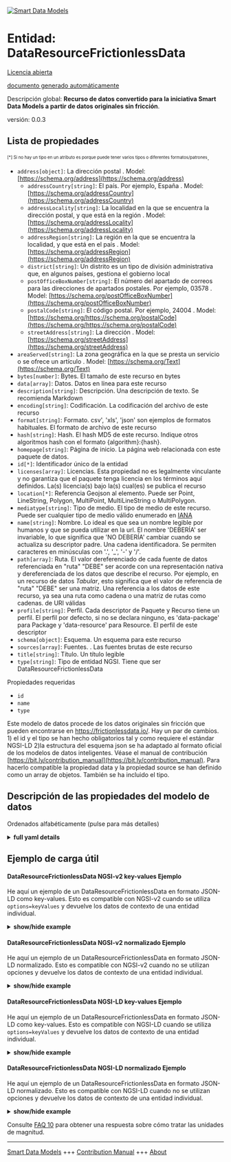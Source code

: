 <!-- 10-Header -->  
[![Smart Data Models](https://smartdatamodels.org/wp-content/uploads/2022/01/SmartDataModels_logo.png "Logo")](https://smartdatamodels.org)  
Entidad: DataResourceFrictionlessData  
=====================================<!-- /10-Header -->  
<!-- 15-License -->  
[Licencia abierta](https://github.com/smart-data-models//dataModel.FrictionlessData/blob/master/DataResourceFrictionlessData/LICENSE.md)  
[documento generado automáticamente](https://docs.google.com/presentation/d/e/2PACX-1vTs-Ng5dIAwkg91oTTUdt8ua7woBXhPnwavZ0FxgR8BsAI_Ek3C5q97Nd94HS8KhP-r_quD4H0fgyt3/pub?start=false&loop=false&delayms=3000#slide=id.gb715ace035_0_60)  
<!-- /15-License -->  
<!-- 20-Description -->  
Descripción global: **Recurso de datos convertido para la iniciativa Smart Data Models a partir de datos originales sin fricción**.  
versión: 0.0.3  
<!-- /20-Description -->  
<!-- 30-PropertiesList -->  

## Lista de propiedades  

<sup><sub>[*] Si no hay un tipo en un atributo es porque puede tener varios tipos o diferentes formatos/patrones</sub></sup>.  
- `address[object]`: La dirección postal  . Model: [https://schema.org/address](https://schema.org/address)	- `addressCountry[string]`: El país. Por ejemplo, España  . Model: [https://schema.org/addressCountry](https://schema.org/addressCountry)  
	- `addressLocality[string]`: La localidad en la que se encuentra la dirección postal, y que está en la región  . Model: [https://schema.org/addressLocality](https://schema.org/addressLocality)  
	- `addressRegion[string]`: La región en la que se encuentra la localidad, y que está en el país  . Model: [https://schema.org/addressRegion](https://schema.org/addressRegion)  
	- `district[string]`: Un distrito es un tipo de división administrativa que, en algunos países, gestiona el gobierno local    
	- `postOfficeBoxNumber[string]`: El número del apartado de correos para las direcciones de apartados postales. Por ejemplo, 03578  . Model: [https://schema.org/postOfficeBoxNumber](https://schema.org/postOfficeBoxNumber)  
	- `postalCode[string]`: El código postal. Por ejemplo, 24004  . Model: [https://schema.org/https://schema.org/postalCode](https://schema.org/https://schema.org/postalCode)  
	- `streetAddress[string]`: La dirección  . Model: [https://schema.org/streetAddress](https://schema.org/streetAddress)  
- `areaServed[string]`: La zona geográfica en la que se presta un servicio o se ofrece un artículo  . Model: [https://schema.org/Text](https://schema.org/Text)- `bytes[number]`: Bytes. El tamaño de este recurso en bytes  - `data[array]`: Datos. Datos en línea para este recurso  - `description[string]`: Descripción. Una descripción de texto. Se recomienda Markdown  - `encoding[string]`: Codificación. La codificación del archivo de este recurso  - `format[string]`: Formato. csv', 'xls', 'json' son ejemplos de formatos habituales. El formato de archivo de este recurso  - `hash[string]`: Hash. El hash MD5 de este recurso. Indique otros algoritmos hash con el formato {algorithm}:{hash}.  - `homepage[string]`: Página de inicio. La página web relacionada con este paquete de datos.  - `id[*]`: Identificador único de la entidad  - `licenses[array]`: Licencias. Esta propiedad no es legalmente vinculante y no garantiza que el paquete tenga licencia en los términos aquí definidos. La(s) licencia(s) bajo la(s) cual(es) se publica el recurso  - `location[*]`: Referencia Geojson al elemento. Puede ser Point, LineString, Polygon, MultiPoint, MultiLineString o MultiPolygon.  - `mediatype[string]`: Tipo de medio. El tipo de medio de este recurso. Puede ser cualquier tipo de medio válido enumerado en [IANA](https://www.iana.org/assignments/media-types/media-types.xhtml)  - `name[string]`: Nombre. Lo ideal es que sea un nombre legible por humanos y que se pueda utilizar en la url. El nombre 'DEBERÍA' ser invariable, lo que significa que 'NO DEBERÍA' cambiar cuando se actualiza su descriptor padre. Una cadena identificadora. Se permiten caracteres en minúsculas con '.', '_', '-' y '/'.  - `path[array]`: Ruta. El valor dereferenciado de cada fuente de datos referenciada en "ruta" "DEBE" ser acorde con una representación nativa y dereferenciada de los datos que describe el recurso. Por ejemplo, en un recurso de datos *Tabular*, esto significa que el valor de referencia de "ruta" "DEBE" ser una matriz. Una referencia a los datos de este recurso, ya sea una ruta como cadena o una matriz de rutas como cadenas. de URI válidas  - `profile[string]`: Perfil. Cada descriptor de Paquete y Recurso tiene un perfil. El perfil por defecto, si no se declara ninguno, es 'data-package' para Package y 'data-resource' para Resource. El perfil de este descriptor  - `schema[object]`: Esquema. Un esquema para este recurso  - `sources[array]`: Fuentes. . Las fuentes brutas de este recurso  - `title[string]`: Título. Un título legible  - `type[string]`: Tipo de entidad NGSI. Tiene que ser DataResourceFrictionlessData  <!-- /30-PropertiesList -->  
<!-- 35-RequiredProperties -->  
Propiedades requeridas  
- `id`  - `name`  - `type`  <!-- /35-RequiredProperties -->  
<!-- 40-RequiredProperties -->  
Este modelo de datos procede de los datos originales sin fricción que pueden encontrarse en https://frictionlessdata.io/. Hay un par de cambios. 1) el id y el tipo se han hecho obligatorios tal y como requiere el estándar NGSI-LD 2)la estructura del esquema json se ha adaptado al formato oficial de los modelos de datos inteligentes. Véase el manual de contribución [https://bit.ly/contribution_manual](https://bit.ly/contribution_manual). Para hacerlo compatible la propiedad data y la propiedad source se han definido como un array de objetos. También se ha incluido el tipo.  
<!-- /40-RequiredProperties -->  
<!-- 50-DataModelHeader -->  
## Descripción de las propiedades del modelo de datos  
Ordenados alfabéticamente (pulse para más detalles)  
<!-- /50-DataModelHeader -->  
<!-- 60-ModelYaml -->  
<details><summary><strong>full yaml details</strong></summary>    
```yaml  
DataResourceFrictionlessData:    
  description: Data Resource.Converted for Smart Data Models initiative from original frictionless data    
  properties:    
    address:    
      description: The mailing address    
      properties:    
        addressCountry:    
          description: 'The country. For example, Spain'    
          type: string    
          x-ngsi:    
            model: https://schema.org/addressCountry    
            type: Property    
        addressLocality:    
          description: 'The locality in which the street address is, and which is in the region'    
          type: string    
          x-ngsi:    
            model: https://schema.org/addressLocality    
            type: Property    
        addressRegion:    
          description: 'The region in which the locality is, and which is in the country'    
          type: string    
          x-ngsi:    
            model: https://schema.org/addressRegion    
            type: Property    
        district:    
          description: 'A district is a type of administrative division that, in some countries, is managed by the local government'    
          type: string    
          x-ngsi:    
            type: Property    
        postOfficeBoxNumber:    
          description: 'The post office box number for PO box addresses. For example, 03578'    
          type: string    
          x-ngsi:    
            model: https://schema.org/postOfficeBoxNumber    
            type: Property    
        postalCode:    
          description: 'The postal code. For example, 24004'    
          type: string    
          x-ngsi:    
            model: https://schema.org/https://schema.org/postalCode    
            type: Property    
        streetAddress:    
          description: The street address    
          type: string    
          x-ngsi:    
            model: https://schema.org/streetAddress    
            type: Property    
        streetNr:    
          description: Number identifying a specific property on a public street    
          type: string    
          x-ngsi:    
            type: Property    
      type: object    
      x-ngsi:    
        model: https://schema.org/address    
        type: Property    
    areaServed:    
      description: The geographic area where a service or offered item is provided    
      type: string    
      x-ngsi:    
        model: https://schema.org/Text    
        type: Property    
    bytes:    
      description: Bytes. The size of this resource in bytes    
      type: number    
      x-ngsi:    
        type: Property    
    data:    
      description: Data. Inline data for this resource    
      items:    
        type: object    
      type: array    
      x-ngsi:    
        type: Property    
    description:    
      description: Description. A text description. Markdown is encouraged    
      type: string    
      x-ngsi:    
        type: Property    
    encoding:    
      description: Encoding. The file encoding of this resource    
      type: string    
      x-ngsi:    
        type: Property    
    format:    
      description: 'Format. ''csv'', ''xls'', ''json'' are examples of common formats. The file format of this resource'    
      type: string    
      x-ngsi:    
        type: Property    
    hash:    
      description: 'Hash. The MD5 hash of this resource. Indicate other hashing algorithms with the {algorithm}:{hash} format'    
      pattern: ^([^:]+:[a-fA-F0-9]+|[a-fA-F0-9]{32}|)$    
      type: string    
      x-ngsi:    
        type: Property    
    homepage:    
      description: Home Page. The home on the web that is related to this data package    
      type: string    
      x-ngsi:    
        type: Property    
    id:    
      anyOf:    
        - description: Identifier format of any NGSI entity    
          maxLength: 256    
          minLength: 1    
          pattern: ^[\w\-\.\{\}\$\+\*\[\]`|~^@!,:\\]+$    
          type: string    
          x-ngsi:    
            type: Property    
        - description: Identifier format of any NGSI entity    
          format: uri    
          type: string    
          x-ngsi:    
            type: Property    
      description: Unique identifier of the entity    
      x-ngsi:    
        type: Property    
    licenses:    
      description: Licenses. This property is not legally binding and does not guarantee that the package is licensed under the terms defined herein. The license(s) under which the resource is published    
      items:    
        properties:    
          name:    
            type: string    
          path:    
            type: string    
          title:    
            type: string    
        type: object    
      minItems: 1    
      type: array    
      x-ngsi:    
        type: Property    
    location:    
      description: 'Geojson reference to the item. It can be Point, LineString, Polygon, MultiPoint, MultiLineString or MultiPolygon'    
      oneOf:    
        - description: Geojson reference to the item. Point    
          properties:    
            bbox:    
              items:    
                type: number    
              minItems: 4    
              type: array    
            coordinates:    
              items:    
                type: number    
              minItems: 2    
              type: array    
            type:    
              enum:    
                - Point    
              type: string    
          required:    
            - type    
            - coordinates    
          title: GeoJSON Point    
          type: object    
          x-ngsi:    
            type: GeoProperty    
        - description: Geojson reference to the item. LineString    
          properties:    
            bbox:    
              items:    
                type: number    
              minItems: 4    
              type: array    
            coordinates:    
              items:    
                items:    
                  type: number    
                minItems: 2    
                type: array    
              minItems: 2    
              type: array    
            type:    
              enum:    
                - LineString    
              type: string    
          required:    
            - type    
            - coordinates    
          title: GeoJSON LineString    
          type: object    
          x-ngsi:    
            type: GeoProperty    
        - description: Geojson reference to the item. Polygon    
          properties:    
            bbox:    
              items:    
                type: number    
              minItems: 4    
              type: array    
            coordinates:    
              items:    
                items:    
                  items:    
                    type: number    
                  minItems: 2    
                  type: array    
                minItems: 4    
                type: array    
              type: array    
            type:    
              enum:    
                - Polygon    
              type: string    
          required:    
            - type    
            - coordinates    
          title: GeoJSON Polygon    
          type: object    
          x-ngsi:    
            type: GeoProperty    
        - description: Geojson reference to the item. MultiPoint    
          properties:    
            bbox:    
              items:    
                type: number    
              minItems: 4    
              type: array    
            coordinates:    
              items:    
                items:    
                  type: number    
                minItems: 2    
                type: array    
              type: array    
            type:    
              enum:    
                - MultiPoint    
              type: string    
          required:    
            - type    
            - coordinates    
          title: GeoJSON MultiPoint    
          type: object    
          x-ngsi:    
            type: GeoProperty    
        - description: Geojson reference to the item. MultiLineString    
          properties:    
            bbox:    
              items:    
                type: number    
              minItems: 4    
              type: array    
            coordinates:    
              items:    
                items:    
                  items:    
                    type: number    
                  minItems: 2    
                  type: array    
                minItems: 2    
                type: array    
              type: array    
            type:    
              enum:    
                - MultiLineString    
              type: string    
          required:    
            - type    
            - coordinates    
          title: GeoJSON MultiLineString    
          type: object    
          x-ngsi:    
            type: GeoProperty    
        - description: Geojson reference to the item. MultiLineString    
          properties:    
            bbox:    
              items:    
                type: number    
              minItems: 4    
              type: array    
            coordinates:    
              items:    
                items:    
                  items:    
                    items:    
                      type: number    
                    minItems: 2    
                    type: array    
                  minItems: 4    
                  type: array    
                type: array    
              type: array    
            type:    
              enum:    
                - MultiPolygon    
              type: string    
          required:    
            - type    
            - coordinates    
          title: GeoJSON MultiPolygon    
          type: object    
          x-ngsi:    
            type: GeoProperty    
      x-ngsi:    
        type: GeoProperty    
    mediatype:    
      description: 'Media Type. The media type of this resource. Can be any valid media type listed with [IANA](https://www.iana.org/assignments/media-types/media-types.xhtml)'    
      type: string    
      x-ngsi:    
        type: Property    
    name:    
      description: 'Name. This is ideally a url-usable and human-readable name. Name ''SHOULD'' be invariant, meaning it ''SHOULD NOT'' change when its parent descriptor is updated. An identifier string. Lower case characters with ''.'', ''_'', ''-'' and ''/'' are allowed'    
      type: string    
      x-ngsi:    
        type: Property    
    path:    
      description: 'Path. The dereferenced value of each referenced data source in ''path'' ''MUST'' be commensurate with a native, dereferenced representation of the data the resource describes. For example, in a *Tabular* Data Resource, this means that the dereferenced value of ''path'' ''MUST'' be an array. A reference to the data for this resource, as either a path as a string, or an array of paths as strings. of valid URIs'    
      items:    
        type: string    
      minItems: 1    
      type: array    
      x-ngsi:    
        type: Property    
    profile:    
      description: 'Profile. Every Package and Resource descriptor has a profile. The default profile, if none is declared, is ''data-package'' for Package and ''data-resource'' for Resource. The profile of this descriptor'    
      type: string    
      x-ngsi:    
        type: Property    
    schema:    
      description: Schema. A schema for this resource    
      type: object    
      x-ngsi:    
        type: Property    
    sources:    
      description: Sources. . The raw sources for this resource    
      items:    
        properties:    
          email:    
            format: idn-email    
            type: string    
          path:    
            type: string    
          title:    
            type: string    
        type: object    
      type: array    
      x-ngsi:    
        type: Property    
    title:    
      description: Title. A human-readable title    
      type: string    
      x-ngsi:    
        type: Property    
    type:    
      description: NGSI Entity type. It has to be DataResourceFrictionlessData    
      enum:    
        - DataResourceFrictionlessData    
      type: string    
      x-ngsi:    
        type: Property    
  required:    
    - name    
    - id    
    - type    
  type: object    
  x-derived-from: ""    
  x-disclaimer: 'Redistribution and use in source and binary forms, with or without modification, are permitted  provided that the license conditions are met. Copyleft (c) 2022 Contributors to Smart Data Models Program'    
  x-license-url: https://github.com/smart-data-models/dataModel.FrictionlessData/blob/master/DataResourceFrictionlessData/LICENSE.md    
  x-model-schema: ""    
  x-model-tags: SDG    
  x-version: 0.0.3    
```  
</details>    
<!-- /60-ModelYaml -->  
<!-- 70-MiddleNotes -->  
<!-- /70-MiddleNotes -->  
<!-- 80-Examples -->  
## Ejemplo de carga útil  
#### DataResourceFrictionlessData NGSI-v2 key-values Ejemplo  
He aquí un ejemplo de un DataResourceFrictionlessData en formato JSON-LD como key-values. Esto es compatible con NGSI-v2 cuando se utiliza `options=keyValues` y devuelve los datos de contexto de una entidad individual.  
<details><summary><strong>show/hide example</strong></summary>    
```json  
{  
  "id": "urn:ngsi-ld:dataresource:AECS:1234",  
  "type": "DataResourceFrictionlessData",  
  "bytes": 2082,  
  "data": [  
    {},  
    {}  
  ],  
  "description": "My favourite data about the solar system.",  
  "encoding": "utf-8",  
  "format": "csv",  
  "hash": "SHA256:5262f12512590031bbcc9a430452bfd75c2791ad6771320bb4b5728bfb78c4d0",  
  "homepage": "https://smartdatamodels.org",  
  "licenses": [  
    {  
      "name": "CC-BY",  
      "title": "creative commons attribution",  
      "path": "https://creativecommons.org/licenses/by/4.0/deed.en"  
    },  
    {  
      "name": "odc-pddl-1.0",  
      "path": "http://opendatacommons.org/licenses/pddl/",  
      "title": "Open Data Commons Public Domain Dedication and License v1.0"  
    }  
  ],  
  "mediatype": "text/csv",  
  "name": "solar-system",  
  "path": [  
    "http://example.com/solar-system.csv"  
  ],  
  "profile": "tabular-data-package",  
  "schema": {  
  },  
  "sources": [  
    {  
      "title": "Venus",  
      "path": "https://smartdatamodels.org/venus",  
      "email": "venus@smartdatamodels.org"  
    },  
    {  
      "title": "Jupiter",  
      "path": "https://smartdatamodels.org/jupiter",  
      "email": "jupiter@smartdatamodels.org"  
    }  
  ],  
  "title": "The Solar System"  
}  
```  
</details>  
#### DataResourceFrictionlessData NGSI-v2 normalizado Ejemplo  
He aquí un ejemplo de un DataResourceFrictionlessData en formato JSON-LD normalizado. Esto es compatible con NGSI-v2 cuando no se utilizan opciones y devuelve los datos de contexto de una entidad individual.  
<details><summary><strong>show/hide example</strong></summary>    
```json  
{  
  "id": "urn:ngsi-ld:dataresource:AECS:1234",  
  "type": "DataResourceFrictionlessData",  
  "bytes": {  
    "type": "number",  
    "value": 2082  
  },  
  "data": {  
    "type": "array",  
    "value": [  
      {},  
      {}  
    ]  
  },  
  "description": {  
    "type": "Text",  
    "value": "My favourite data about the solar system."  
  },  
  "encoding": {  
    "type": "Text",  
    "value": "utf-8"  
  },  
  "format": {  
    "type": "Text",  
    "value": "csv"  
  },  
  "hash": {  
    "type": "Text",  
    "value": "SHA256:5262f12512590031bbcc9a430452bfd75c2791ad6771320bb4b5728bfb78c4d0"  
  },  
  "homepage": {  
    "type": "Text",  
    "value": "https://smartdatamodels.org"  
  },  
  "licenses": {  
    "type": "array",  
    "value": [  
      {  
        "name": "CC-BY",  
        "title": "creative commons attribution",  
        "path": "https://creativecommons.org/licenses/by/4.0/deed.en"  
      },  
      {  
        "name": "odc-pddl-1.0",  
        "path": "http://opendatacommons.org/licenses/pddl/",  
        "title": "Open Data Commons Public Domain Dedication and License v1.0"  
      }  
    ]  
  },  
  "mediatype": {  
    "type": "Text",  
    "value": "text/csv"  
  },  
  "name": {  
    "type": "Text",  
    "value": "solar-system"  
  },  
  "path": {  
    "type": "array",  
    "value": [  
      "http://example.com/solar-system.csv"  
    ]  
  },  
  "profile": {  
    "type": "Text",  
    "value": "tabular-data-package"  
  },  
  "schema": {  
    "type": "object",  
    "value": {}  
  },  
  "sources": {  
    "type": "array",  
    "value": [  
      {  
        "title": "Venus",  
        "path": "https://smartdatamodels.org/venus",  
        "email": "venus@smartdatamodels.org"  
      },  
      {  
        "title": "Jupiter",  
        "path": "https://smartdatamodels.org/jupiter",  
        "email": "jupiter@smartdatamodels.org"  
      }  
    ]  
  },  
  "title": {  
    "type": "Text",  
    "value": "The Solar System"  
  }  
}  
```  
</details>  
#### DataResourceFrictionlessData NGSI-LD key-values Ejemplo  
He aquí un ejemplo de un DataResourceFrictionlessData en formato JSON-LD como key-values. Esto es compatible con NGSI-LD cuando se utiliza `options=keyValues` y devuelve los datos de contexto de una entidad individual.  
<details><summary><strong>show/hide example</strong></summary>    
```json  
{  
    "id": "urn:ngsi-ld:dataresource:AECS:1234",  
    "type": "DataResourceFrictionlessData",  
    "bytes": 2082,  
    "data": [  
        {},  
        {}  
    ],  
    "description": "My favourite data about the solar system.",  
    "encoding": "utf-8",  
    "format": "csv",  
    "hash": "SHA256:5262f12512590031bbcc9a430452bfd75c2791ad6771320bb4b5728bfb78c4d0",  
    "homepage": "https://smartdatamodels.org",  
    "licenses": [  
        {  
            "name": "CC-BY",  
            "title": "creative commons attribution",  
            "path": "https://creativecommons.org/licenses/by/4.0/deed.en"  
        },  
        {  
            "name": "odc-pddl-1.0",  
            "path": "http://opendatacommons.org/licenses/pddl/",  
            "title": "Open Data Commons Public Domain Dedication and License v1.0"  
        }  
    ],  
    "mediatype": "text/csv",  
    "name": "solar-system",  
    "path": [  
        "http://example.com/solar-system.csv"  
    ],  
    "profile": "tabular-data-package",  
    "schema": {},  
    "sources": [  
        {  
            "title": "Venus",  
            "path": "https://smartdatamodels.org/venus",  
            "email": "venus@smartdatamodels.org"  
        },  
        {  
            "title": "Jupiter",  
            "path": "https://smartdatamodels.org/jupiter",  
            "email": "jupiter@smartdatamodels.org"  
        }  
    ],  
    "title": "The Solar System",  
    "@context": [  
        "https://smartdatamodels.org/context.jsonld",  
        "https://raw.githubusercontent.com/smart-data-models/dataModel.FrictionlessData/master/context.jsonld"  
    ]  
}  
```  
</details>  
#### DataResourceFrictionlessData NGSI-LD normalizado Ejemplo  
He aquí un ejemplo de un DataResourceFrictionlessData en formato JSON-LD normalizado. Esto es compatible con NGSI-LD cuando no se utilizan opciones y devuelve los datos de contexto de una entidad individual.  
<details><summary><strong>show/hide example</strong></summary>    
```json  
{  
    "id": "urn:ngsi-ld:dataresource:AECS:1234",  
    "type": "DataResourceFrictionlessData",  
    "bytes": {  
        "type": "Property",  
        "value": 2082  
    },  
    "data": {  
        "type": "Property",  
        "value": [  
            {},  
            {}  
        ]  
    },  
    "description": {  
        "type": "Property",  
        "value": "My favourite data about the solar system."  
    },  
    "encoding": {  
        "type": "Property",  
        "value": "utf-8"  
    },  
    "format": {  
        "type": "Property",  
        "value": "csv"  
    },  
    "hash": {  
        "type": "Property",  
        "value": "SHA256:5262f12512590031bbcc9a430452bfd75c2791ad6771320bb4b5728bfb78c4d0"  
    },  
    "homepage": {  
        "type": "Property",  
        "value": "https://smartdatamodels.org"  
    },  
    "licenses": {  
        "type": "Property",  
        "value": [  
            {  
                "name": "CC-BY",  
                "title": "creative commons attribution",  
                "path": "https://creativecommons.org/licenses/by/4.0/deed.en"  
            },  
            {  
                "name": "odc-pddl-1.0",  
                "path": "http://opendatacommons.org/licenses/pddl/",  
                "title": "Open Data Commons Public Domain Dedication and License v1.0"  
            }  
        ]  
    },  
    "mediatype": {  
        "type": "Property",  
        "value": "text/csv"  
    },  
    "name": {  
        "type": "Property",  
        "value": "solar-system"  
    },  
    "path": {  
        "type": "Property",  
        "value": [  
            "http://example.com/solar-system.csv"  
        ]  
    },  
    "profile": {  
        "type": "Property",  
        "value": "tabular-data-package"  
    },  
    "schema": {  
        "type": "Property",  
        "value": {}  
    },  
    "sources": {  
        "type": "Property",  
        "value": [  
            {  
                "title": "Venus",  
                "path": "https://smartdatamodels.org/venus",  
                "email": "venus@smartdatamodels.org"  
            },  
            {  
                "title": "Jupiter",  
                "path": "https://smartdatamodels.org/jupiter",  
                "email": "jupiter@smartdatamodels.org"  
            }  
        ]  
    },  
    "title": {  
        "type": "Property",  
        "value": "The Solar System"  
    },  
    "@context": [  
        "https://smartdatamodels.org/context.jsonld",  
        "https://raw.githubusercontent.com/smart-data-models/dataModel.FrictionlessData/master/context.jsonld"  
    ]  
}  
```  
</details><!-- /80-Examples -->  
<!-- 90-FooterNotes -->  
<!-- /90-FooterNotes -->  
<!-- 95-Units -->  
Consulte [FAQ 10](https://smartdatamodels.org/index.php/faqs/) para obtener una respuesta sobre cómo tratar las unidades de magnitud.  
<!-- /95-Units -->  
<!-- 97-LastFooter -->  
---  
[Smart Data Models](https://smartdatamodels.org) +++ [Contribution Manual](https://bit.ly/contribution_manual) +++ [About](https://bit.ly/Introduction_SDM)<!-- /97-LastFooter -->  
